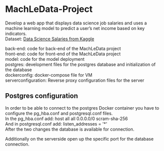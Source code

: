 # MachLeData-Project
Develop a web app that displays data science job salaries and uses a machine learning model to predict a user’s net income based on key indicators.
<br>
Dataset: [Data Science Salaries from Kaggle](https://www.kaggle.com/datasets/sazidthe1/data-science-salaries)

back-end: code for back-end of the MachLeData project<br>
front-end: code for front-end of the MachLeData project<br>
model: code for the model deployment<br>
postgres: development files for the postgres database and initialization of the database<br>
dockerconfig: docker-compose file for VM<br>
serverconfiguration: Reverse proxy configuration files for the server<br>


## Postgres configuration
In order to be able to connect to the postgres Docker container you have to configure the pg_hba.conf and postgresql.conf files.<br>
In the pg_hba.conf add: host    all             all             0.0.0.0/0               scram-sha-256 <br>
And in postgresql.conf add: listen_addresses = '*'<br>
After the two changes the database is available for connection.<br>

Additionally on the serverside open up the specific port for the database connection.<br>
